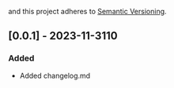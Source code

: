 and this project adheres to [Semantic Versioning](https://semver.org/spec/v2.0.0.html).

## [0.0.1] - 2023-11-3110

### Added

- Added changelog.md